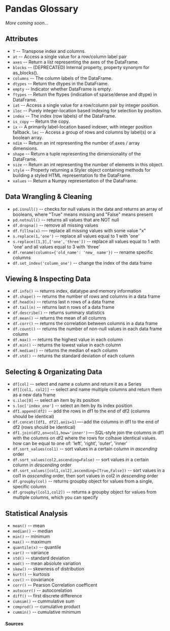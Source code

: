 <!---
{"next":"Resources/tipstricks.md","title":"Pandas Glossary"}
-->

# Pandas Glossary

*More coming soon...*

## Attributes

* `T` -- Transpose index and columns.
* `at` -- Access a single value for a row/column label pair
* `axes` -- Return a list representing the axes of the DataFrame.
* `blocks` -- (DEPRECATED) Internal property, property synonym for as_blocks().
* `columns` -- The column labels of the DataFrame.
* `dtypes` -- Return the dtypes in the DataFrame.
* `empty` -- Indicator whether DataFrame is empty.
* `ftypes` -- Return the ftypes (indication of sparse/dense and dtype) in DataFrame.
* `iat` -- Access a single value for a row/column pair by integer position.
* `iloc` -- Purely integer-location based indexing for selection by position.
* `index` -- The index (row labels) of the DataFrame.
* `is_copy` -- Return the copy.
* `ix` -- A primarily label-location based indexer, with integer position fallback.
`loc` -- Access a group of rows and columns by label(s) or a boolean array.
* `ndim` -- Return an int representing the number of axes / array dimensions.
* `shape` -- Return a tuple representing the dimensionality of the DataFrame.
* `size` -- Return an int representing the number of elements in this object.
* `style` -- Property returning a Styler object containing methods for building a styled HTML representation fo the DataFrame.
* `values` -- Return a Numpy representation of the DataFrame.

## Data Wrangling & Cleaning

* `pd.isnull()` -- checks for null values in the data and returns an array of booleans, where "True" means missing and "False" means present
* `pd.notnull()` -- returns all values that are NOT null
* `df.dropna()` -- remove all missing values
* `df.fillna(x)` —- replace all missing values with some value "x"
* `s.replace(1,'one')` -- replace all values equal to 1 with 'one'
* `s.replace([1,3],['one','three'])` -- replace all values equal to 1 with 'one' and all values equal to 3 with 'three'
* `df.rename(columns={'old_name': 'new_ name'})` -- rename specific columns
* `df.set_index('column_one')` -- change the index of the data frame

## Viewing & Inspecting Data

* `df.info()` -- returns index, datatype and memory information
* `df.shape()` -- returns the number of rows and columns in a data frame
* `df.head(n)` -- returns last n rows of a data frame
* `df.tail(n)` -- returns last n rows of a data frame
* `df.describe()` -- returns summary statistics
* `df.mean()` -- returns the mean of all columns
* `df.corr()` -- returns the correlation between columns in a data frame
* `df.count()` -- returns the number of non-null values in each data frame column
* `df.max()` -- returns the highest value in each column
* `df.min()` -- returns the lowest value in each column
* `df.median()` -- returns the median of each column
* `df.std()` -- returns the standard deviation of each column


## Selecting & Organizating Data

* `df[col]` -- select and name a column and return it as a Series
* `df[[col1, col2]]` -- select and name multiple columns and return them as a new data frame
* `s.iloc[0]` -- select an item by its position
* `s.loc['index_one']` -- select an item by its index position
* `df1.append(df2)` -- add the rows in df1 to the end of df2 (columns should be identical)
* `df.concat([df1, df2],axis=1)` —- add the columns in df1 to the end of df2 (rows should be identical)
* `df1.join(df2,on=col1,how='inner')` —- SQL-style join the columns in df1 with the columns on df2 where the rows for colhave identical values. how can be equal to one of: 'left', 'right', 'outer', 'inner'
* `df.sort_values(col1)` -- sort values in a certain column in *ascending* order
* `df.sort_values(col2,ascending=False)` -- sort values in a certain column in *descending* order
* `df.sort_values([col1,col2],ascending=[True,False])` -- sort values in a col1 in *asscending* order, then sort values in col2 in *descending* order
* `df.groupby(col)` -- returns groupby object for values from a single, specific column
* `df.groupby([col1,col2])` -- returns a groupby object for values from multiple columns, which you can specify

## Statistical Analysis

* `mean()` -- mean
* `median()` -- median
* `min()` -- minimum
* `max()` -- maximum
* `quantile(x)` -- quantile
* `var()` -- variance
* `std()` -- standard deviation
* `mad()` -- mean absolute variation
* `skew()` -- skewness of distribution
* `kurt()` -- kurtosis
* `cov()` -- covariance
* `corr()` -- Pearson Correlation coefficent
* `autocorr()` -- autocorelation
* `diff()` -- first discrete difference
* `cumsum()` -- cummulative sum
* `comprod()` -- cumulative product
* `cummin()` -- cumulative minimum


#### Sources

